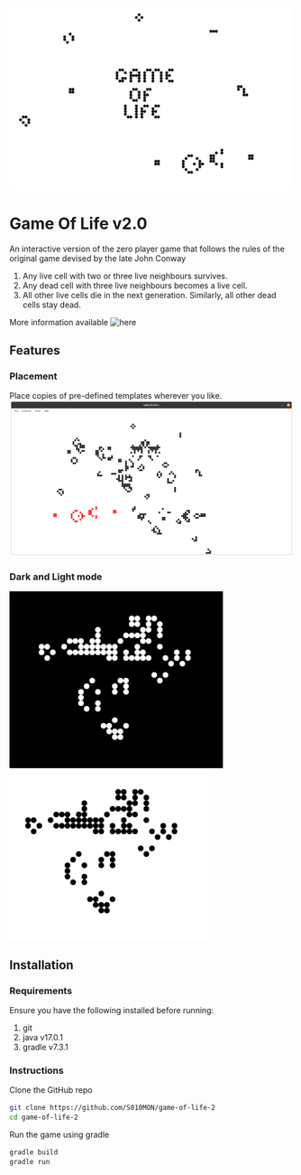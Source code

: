 ![Title](https://github.com/S010MON/game-of-life-2/blob/master/src/main/resources/screenshots/screenshot_02.png)
# Game Of Life v2.0
An interactive version of the zero player game that follows the rules of the original game devised by the late John Conway

1. Any live cell with two or three live neighbours survives.
2. Any dead cell with three live neighbours becomes a live cell.
3. All other live cells die in the next generation. Similarly, all other dead cells stay dead.

More information available ![here](https://en.wikipedia.org/wiki/Conway%27s_Game_of_Life)

## Features
### Placement
Place copies of pre-defined templates wherever you like.
![templates](https://github.com/S010MON/game-of-life-2/blob/master/src/main/resources/screenshots/screenshot_04.png)

### Dark and Light mode
![dark](https://github.com/S010MON/game-of-life-2/blob/master/src/main/resources/screenshots/darkmode.png)
![light](https://github.com/S010MON/game-of-life-2/blob/master/src/main/resources/screenshots/lightmode.png)


## Installation
### Requirements
Ensure you have the following installed before running:
1. git
2. java v17.0.1
3. gradle v7.3.1

### Instructions
Clone the GitHub repo
```bash
git clone https://github.com/S010MON/game-of-life-2
cd game-of-life-2
```
Run the game using gradle
```bash
gradle build
gradle run
```